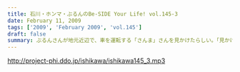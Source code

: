 ```yaml
---
title: 石川・ホンマ・ぶるんのBe-SIDE Your Life! vol.145-3
date: February 11, 2009
tags: ['2009', 'February 2009', 'vol.145']
draft: false
summary: ぶるんさんが地元近辺で、車を運転する「さんま」さんを見かけたらしい。「見かけた」だけなのにそのオーラに圧倒されてビビったとのこと・・・ぶるんさんのことは思ったより簡単に圧倒することが可能なようです。NAMAE
---
```


http://project-phi.ddo.jp/ishikawa/ishikawa145_3.mp3